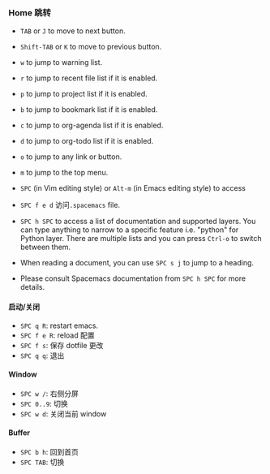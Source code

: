 ### Home 跳转

- `TAB` or `J` to move to next button.

- `Shift-TAB` or `K` to move to previous button.

- `w` to jump to warning list.

- `r` to jump to recent file list if it is enabled.

- `p` to jump to project list if it is enabled.

- `b` to jump to bookmark list if it is enabled.

- `c` to jump to org-agenda list if it is enabled.

- `d` to jump to org-todo list if it is enabled.

- `o` to jump to any link or button.

- `m` to jump to the top menu.

- `SPC` (in Vim editing style) or `Alt-m` (in Emacs editing style) to access

- `SPC f e d` 访问`.spacemacs` file.

- `SPC h SPC` to access a list of documentation and supported layers. You can type anything to narrow to a specific feature i.e. "python" for Python layer. There are multiple lists and you can press `Ctrl-o` to switch between them.

- When reading a document, you can use `SPC s j` to jump to a heading.

- Please consult Spacemacs documentation from `SPC h SPC` for more details.

#### 启动/关闭

- `SPC q R`: restart emacs.
- `SPC f e R`: reload 配置
- `SPC f s`: 保存 dotfile 更改
- `SPC q q`: 退出

#### Window

- `SPC w /`: 右侧分屏
- `SPC 0..9`: 切换
- `SPC w d`: 关闭当前 window

#### Buffer

- `SPC b h`: 回到首页
- `SPC TAB`: 切换
